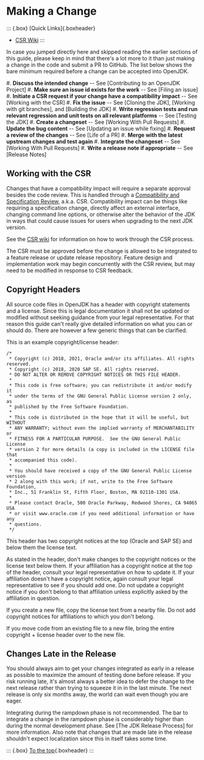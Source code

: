# Making a Change

::: {.box}
[Quick Links]{.boxheader}

* [CSR Wiki](https://wiki.openjdk.org/display/csr/Main)
:::

In case you jumped directly here and skipped reading the earlier sections of this guide, please keep in mind that there's a lot more to it than just making a change in the code and submit a PR to GitHub. The list below shows the bare minimum required before a change can be accepted into OpenJDK.

#. **Discuss the intended change** -- See [Contributing to an OpenJDK Project]
#. **Make sure an issue id exists for the work** -- See [Filing an issue]
#. **Initiate a CSR request if your change have a compatibility impact** -- See [Working with the CSR]
#. **Fix the issue** -- See [Cloning the JDK], [Working with git branches], and [Building the JDK]
#. **Write regression tests and run relevant regression and unit tests on all relevant platforms** -- See [Testing the JDK]
#. **Create a changeset** -- See [Working With Pull Requests]
#. **Update the bug content** -- See [Updating an issue while fixing]
#. **Request a review of the changes** -- See [Life of a PR]
#. **Merge with the latest upstream changes and test again**
#. **Integrate the changeset** -- See [Working With Pull Requests]
#. **Write a release note if appropriate** -- See [Release Notes]

## Working with the CSR

Changes that have a compatibility impact will require a separate approval besides the code review. This is handled through a [Compatibility and Specification Review](https://wiki.openjdk.org/display/csr/Main), a.k.a. CSR. Compatibility impact can be things like requiring a specification change, directly affect an external interface, changing command line options, or otherwise alter the behavior of the JDK in ways that could cause issues for users when upgrading to the next JDK version.

See the [CSR wiki](https://wiki.openjdk.org/display/csr/Main) for information on how to work through the CSR process.

The CSR must be approved before the change is allowed to be integrated to a feature release or update release repository. Feature design and implementation work may begin concurrently with the CSR review, but may need to be modified in response to CSR feedback.

## Copyright Headers

All source code files in OpenJDK has a header with copyright statements and a license. Since this is legal documentation it shall not be updated or modified without seeking guidance from your legal representative. For that reason this guide can't really give detailed information on what you can or should do. There are however a few generic things that can be clarified.

This is an example copyright/license header:

```
/*
 * Copyright (c) 2018, 2021, Oracle and/or its affiliates. All rights reserved.
 * Copyright (c) 2018, 2020 SAP SE. All rights reserved.
 * DO NOT ALTER OR REMOVE COPYRIGHT NOTICES OR THIS FILE HEADER.
 *
 * This code is free software; you can redistribute it and/or modify it
 * under the terms of the GNU General Public License version 2 only, as
 * published by the Free Software Foundation.
 *
 * This code is distributed in the hope that it will be useful, but WITHOUT
 * ANY WARRANTY; without even the implied warranty of MERCHANTABILITY or
 * FITNESS FOR A PARTICULAR PURPOSE.  See the GNU General Public License
 * version 2 for more details (a copy is included in the LICENSE file that
 * accompanied this code).
 *
 * You should have received a copy of the GNU General Public License version
 * 2 along with this work; if not, write to the Free Software Foundation,
 * Inc., 51 Franklin St, Fifth Floor, Boston, MA 02110-1301 USA.
 *
 * Please contact Oracle, 500 Oracle Parkway, Redwood Shores, CA 94065 USA
 * or visit www.oracle.com if you need additional information or have any
 * questions.
 */
```

This header has two copyright notices at the top (Oracle and SAP SE) and below them the license text.

As stated in the header, don't make changes to the copyright notices or the license text below them. If your affiliation has a copyright notice at the top of the header, consult your legal representative on how to update it. If your affiliation doesn't have a copyright notice, again consult your legal representative to see if you should add one. Do not update a copyright notice if you don't belong to that affiliation unless explicitly asked by the affiliation in question.

If you create a new file, copy the license text from a nearby file. Do not add copyright notices for affiliations to which you don't belong.

If you move code from an existing file to a new file, bring the entire copyright + license header over to the new file.

## Changes Late in the Release

You should always aim to get your changes integrated as early in a release as possible to maximize the amount of testing done before release. If you risk running late, it's almost always a better idea to defer the change to the next release rather than trying to squeeze it in in the last minute. The next release is only six months away, the world can wait even though you are eager.

Integrating during the rampdown phase is not recommended. The bar to integrate a change in the rampdown phase is considerably higher than during the normal development phase. See [The JDK Release Process] for more information. Also note that changes that are made late in the release shouldn't expect localization since this in itself takes some time.

::: {.box}
[To the top](#){.boxheader}
:::
